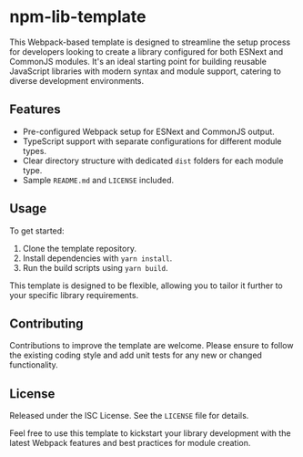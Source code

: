 # npm-lib-template

This Webpack-based template is designed to streamline the setup process for developers looking to create a library configured for both ESNext and CommonJS modules. It's an ideal starting point for building reusable JavaScript libraries with modern syntax and module support, catering to diverse development environments.

## Features

- Pre-configured Webpack setup for ESNext and CommonJS output.
- TypeScript support with separate configurations for different module types.
- Clear directory structure with dedicated `dist` folders for each module type.
- Sample `README.md` and `LICENSE` included.

## Usage

To get started:

1. Clone the template repository.
2. Install dependencies with `yarn install`.
3. Run the build scripts using `yarn build`.

This template is designed to be flexible, allowing you to tailor it further to your specific library requirements.

## Contributing

Contributions to improve the template are welcome. Please ensure to follow the existing coding style and add unit tests for any new or changed functionality.

## License

Released under the ISC License. See the `LICENSE` file for details.

Feel free to use this template to kickstart your library development with the latest Webpack features and best practices for module creation.
